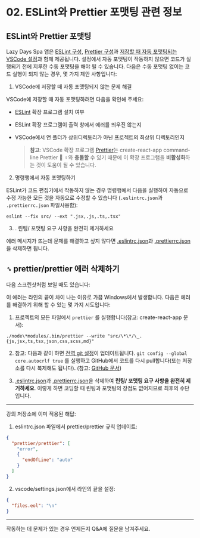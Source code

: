# 02. ESLint와 Prettier 포맷팅 관련 정보

## ESLint와 Prettier 포맷팅

Lazy Days Spa 앱은 [ESLint 구성](https://github.com/bonnie/udemy-REACT-QUERY/blob/dffb7dc8108c2c28e3064781955f8ed2f37682f6/base-lazy-days/client/.eslintrc.json), [Prettier 구성](https://github.com/bonnie/udemy-REACT-QUERY/blob/dffb7dc8108c2c28e3064781955f8ed2f37682f6/base-lazy-days/client/.prettierrc.json)과 [저장할 때 자동 포맷팅되는 VSCode 설정](https://github.com/bonnie/udemy-REACT-QUERY/blob/dffb7dc8108c2c28e3064781955f8ed2f37682f6/base-lazy-days/client/.vscode/settings.json)과 함께 제공됩니다. 설정에서 자동 포맷팅이 작동하지 않으면 코드가 실행되기 전에 지루한 수동 포맷팅을 해야 될 수 있습니다. 다음은 수동 포맷팅 없이는 코드 실행이 되지 않는 경우, 몇 가지 제안 사항입니다:

1. VSCode에 저장할 때 자동 포맷팅되지 않는 문제 해결

VSCode에 저장할 때 자동 포맷팅하려면 다음을 확인해 주세요:

- [ESLint](https://marketplace.visualstudio.com/items?itemName=dbaeumer.vscode-eslint) 확장 프로그램 설치 여부

- ESLint 확장 프로그램이 출력 창에서 에러를 띄우진 않는지

- VSCode에서 연 폴더가 상위디렉토리가 아닌 프로젝트의 최상위 디렉토리인지

  > **참고**: VSCode 확장 프로그램 [Prettier](https://marketplace.visualstudio.com/items?itemName=esbenp.prettier-vscode)는 create-react-app command-line Prettier 🤦 ‍♀️와 **충돌할** 수 있기 때문에 이 확장 프로그램을 **비활성화**하는 것이 도움이 될 수 있습니다.

2. 명령행에서 자동 포맷팅하기

ESLint가 코드 편집기에서 작동하지 않는 경우 명령행에서 다음을 실행하여 자동으로 수정 가능한 모든 것을 자동으로 수정할 수 있습니다 (`.eslintrc.json`과 `.prettierrc.json` 파일사용함):

```
eslint --fix src/ --ext ".jsx,.js,.ts,.tsx"
```

3. . 린팅/ 포맷팅 요구 사항을 완전히 제거하세요

에러 메시지가 뜨는데 문제를 해결하고 싶지 않다면 [.eslintrc.json](https://github.com/bonnie/udemy-REACT-QUERY/blob/dffb7dc8108c2c28e3064781955f8ed2f37682f6/base-lazy-days/client/.eslintrc.json)과 [.prettierrc.json](https://github.com/bonnie/udemy-REACT-QUERY/blob/dffb7dc8108c2c28e3064781955f8ed2f37682f6/base-lazy-days/client/.prettierrc.json)을 삭제하면 됩니다.

## `␍` prettier/prettier 에러 삭제하기

다음 스크린샷처럼 보일 때도 있습니다:

이 에러는 라인의 끝이 차이 나는 이유로 가끔 Windows에서 발생합니다. 다음은 에러를 해결하기 위해 할 수 있는 몇 가지 시도입니다:

1. 프로젝트의 모든 파일에서 `prettier` 를 실행합니다(참고: create-react-app 문서):

```
./node\*modules/.bin/prettier --write "src/\*\*/\_.{js,jsx,ts,tsx,json,css,scss,md}"
```

2. 참고: 다음과 같이 하면 [전역 git 설정](https://www.git-scm.com/book/en/v2/Customizing-Git-Git-Configuration)이 업데이트됩니다. `git config --global core.autocrlf true` 를 실행하고 GitHub에서 코드를 다시 pull합니다(또는 저장소를 다시 복제해도 됩니다). (참고: [GitHub 문서](https://docs.github.com/en/get-started/getting-started-with-git/configuring-git-to-handle-line-endings#global-settings-for-line-endings))

3. [.eslintrc.json](https://github.com/bonnie/udemy-REACT-QUERY/blob/dffb7dc8108c2c28e3064781955f8ed2f37682f6/base-lazy-days/client/.eslintrc.json)과 [.prettierrc.json](https://github.com/bonnie/udemy-REACT-QUERY/blob/dffb7dc8108c2c28e3064781955f8ed2f37682f6/base-lazy-days/client/.prettierrc.json)을 삭제하여 **린팅/ 포맷팅 요구 사항을 완전히 제거하세요**. 이렇게 하면 코딩할 때 린팅과 포맷팅의 장점도 없어지므로 최후의 수단입니다.

---

강의 저장소에 이미 적용된 해답:

1. eslintrc.json 파일에서 prettier/prettier 규칙 업데이트:

```json
{
  "prettier/prettier": [
    "error",
    {
      "endOfLine": "auto"
    }
  ]
}
```

2. vscode/settings.json에서 라인의 끝을 설정:

```json
{
  "files.eol": "\n"
}
```

---

작동하는 데 문제가 있는 경우 언제든지 Q&A에 질문을 남겨주세요.
